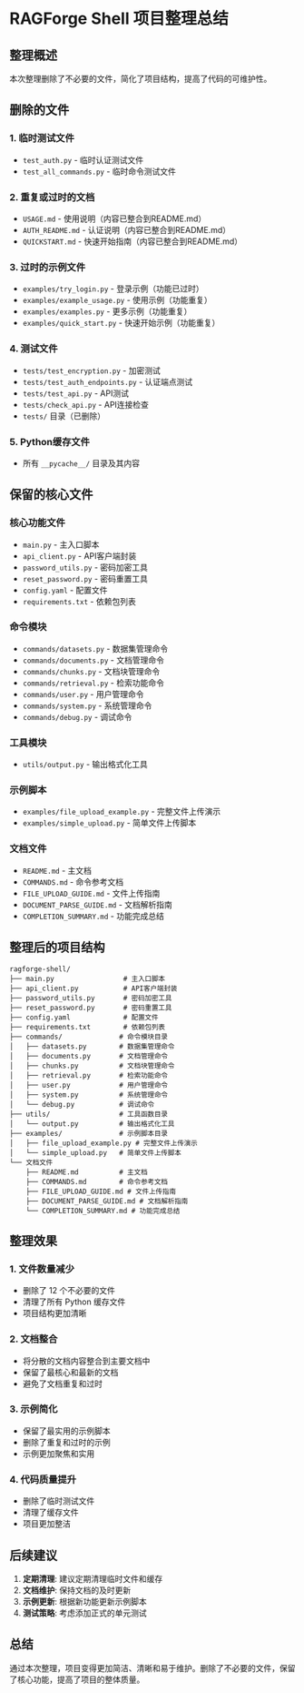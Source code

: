 # RAGForge Shell 项目整理总结

## 整理概述

本次整理删除了不必要的文件，简化了项目结构，提高了代码的可维护性。

## 删除的文件

### 1. 临时测试文件
- `test_auth.py` - 临时认证测试文件
- `test_all_commands.py` - 临时命令测试文件

### 2. 重复或过时的文档
- `USAGE.md` - 使用说明（内容已整合到README.md）
- `AUTH_README.md` - 认证说明（内容已整合到README.md）
- `QUICKSTART.md` - 快速开始指南（内容已整合到README.md）

### 3. 过时的示例文件
- `examples/try_login.py` - 登录示例（功能已过时）
- `examples/example_usage.py` - 使用示例（功能重复）
- `examples/examples.py` - 更多示例（功能重复）
- `examples/quick_start.py` - 快速开始示例（功能重复）

### 4. 测试文件
- `tests/test_encryption.py` - 加密测试
- `tests/test_auth_endpoints.py` - 认证端点测试
- `tests/test_api.py` - API测试
- `tests/check_api.py` - API连接检查
- `tests/` 目录（已删除）

### 5. Python缓存文件
- 所有 `__pycache__/` 目录及其内容

## 保留的核心文件

### 核心功能文件
- `main.py` - 主入口脚本
- `api_client.py` - API客户端封装
- `password_utils.py` - 密码加密工具
- `reset_password.py` - 密码重置工具
- `config.yaml` - 配置文件
- `requirements.txt` - 依赖包列表

### 命令模块
- `commands/datasets.py` - 数据集管理命令
- `commands/documents.py` - 文档管理命令
- `commands/chunks.py` - 文档块管理命令
- `commands/retrieval.py` - 检索功能命令
- `commands/user.py` - 用户管理命令
- `commands/system.py` - 系统管理命令
- `commands/debug.py` - 调试命令

### 工具模块
- `utils/output.py` - 输出格式化工具

### 示例脚本
- `examples/file_upload_example.py` - 完整文件上传演示
- `examples/simple_upload.py` - 简单文件上传脚本

### 文档文件
- `README.md` - 主文档
- `COMMANDS.md` - 命令参考文档
- `FILE_UPLOAD_GUIDE.md` - 文件上传指南
- `DOCUMENT_PARSE_GUIDE.md` - 文档解析指南
- `COMPLETION_SUMMARY.md` - 功能完成总结

## 整理后的项目结构

```
ragforge-shell/
├── main.py                 # 主入口脚本
├── api_client.py           # API客户端封装
├── password_utils.py       # 密码加密工具
├── reset_password.py       # 密码重置工具
├── config.yaml             # 配置文件
├── requirements.txt        # 依赖包列表
├── commands/              # 命令模块目录
│   ├── datasets.py        # 数据集管理命令
│   ├── documents.py       # 文档管理命令
│   ├── chunks.py          # 文档块管理命令
│   ├── retrieval.py       # 检索功能命令
│   ├── user.py            # 用户管理命令
│   ├── system.py          # 系统管理命令
│   └── debug.py           # 调试命令
├── utils/                 # 工具函数目录
│   └── output.py          # 输出格式化工具
├── examples/              # 示例脚本目录
│   ├── file_upload_example.py # 完整文件上传演示
│   └── simple_upload.py   # 简单文件上传脚本
└── 文档文件
    ├── README.md          # 主文档
    ├── COMMANDS.md        # 命令参考文档
    ├── FILE_UPLOAD_GUIDE.md # 文件上传指南
    ├── DOCUMENT_PARSE_GUIDE.md # 文档解析指南
    └── COMPLETION_SUMMARY.md # 功能完成总结
```

## 整理效果

### 1. 文件数量减少
- 删除了 12 个不必要的文件
- 清理了所有 Python 缓存文件
- 项目结构更加清晰

### 2. 文档整合
- 将分散的文档内容整合到主要文档中
- 保留了最核心和最新的文档
- 避免了文档重复和过时

### 3. 示例简化
- 保留了最实用的示例脚本
- 删除了重复和过时的示例
- 示例更加聚焦和实用

### 4. 代码质量提升
- 删除了临时测试文件
- 清理了缓存文件
- 项目更加整洁

## 后续建议

1. **定期清理**: 建议定期清理临时文件和缓存
2. **文档维护**: 保持文档的及时更新
3. **示例更新**: 根据新功能更新示例脚本
4. **测试策略**: 考虑添加正式的单元测试

## 总结

通过本次整理，项目变得更加简洁、清晰和易于维护。删除了不必要的文件，保留了核心功能，提高了项目的整体质量。 